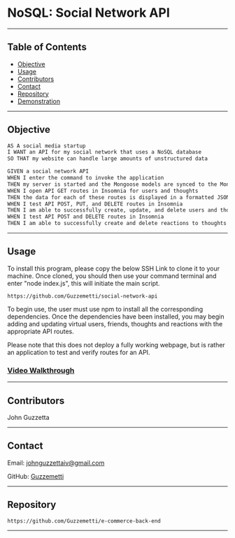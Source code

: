 # NoSQL: Social Network API

---

## Table of Contents
  * [Objective](#objective)
  * [Usage](#usage)
  * [Contributors](#contributors)
  * [Contact](#contact)
  * [Repository](#repository)
  * [Demonstration](#demonstration)

---
## Objective

```md
AS A social media startup
I WANT an API for my social network that uses a NoSQL database
SO THAT my website can handle large amounts of unstructured data
```

```md
GIVEN a social network API
WHEN I enter the command to invoke the application
THEN my server is started and the Mongoose models are synced to the MongoDB database
WHEN I open API GET routes in Insomnia for users and thoughts
THEN the data for each of these routes is displayed in a formatted JSON
WHEN I test API POST, PUT, and DELETE routes in Insomnia
THEN I am able to successfully create, update, and delete users and thoughts in my database
WHEN I test API POST and DELETE routes in Insomnia
THEN I am able to successfully create and delete reactions to thoughts and add and remove friends to a user’s friend list
```
---

## Usage
To install this program, please copy the below SSH Link to clone it to your machine. Once cloned, you should then use your command terminal and enter "node index.js", this will initiate the main script. 

`https://github.com/Guzzemetti/social-network-api`

To begin use, the user must use npm to install all the corresponding dependencies. Once the dependencies have been installed, you may begin adding and updating virtual users, friends, thoughts and reactions with the appropriate API routes.

Please note that this does not deploy a fully working webpage, but is rather an application to test and verify routes for an API.

### [Video Walkthrough](https://drive.google.com/file/d/15oBeNuDtvGZsbJaupF9NQe0NDUIt92mP/view)
---

## Contributors

John Guzzetta

---
## Contact

Email: johnguzzettaiv@gmail.com

GitHub: [Guzzemetti](#https://github.com/Guzzemetti/)

---
## Repository

`https://github.com/Guzzemetti/e-commerce-back-end`

---
